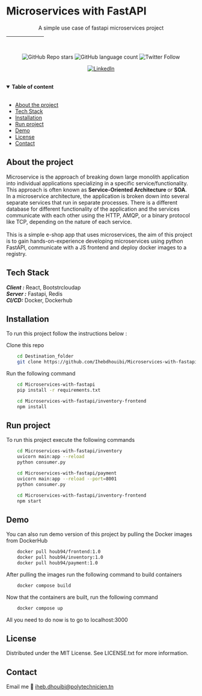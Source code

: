 # Microservices with FastAPI

<p align="center"> A simple use case of fastapi microservices project 
<hr width="100px">

<br>
<div align="center">

  ![GitHub Repo stars](https://img.shields.io/github/stars/Ihebdhouibi/Microservices-with-fastapi?style=social)
  ![GitHub language count](https://img.shields.io/github/languages/count/Ihebdhouibi/Microservices-with-fastapi?style=social)
  ![Twitter Follow](https://img.shields.io/twitter/follow/dhouibi_iheb?style=social)
  <br>
  
  [![LinkedIn][linkedin-shield]][linkedin-url]
</div>




</p>

<br>

<details open>
<summary> <strong>Table of content</strong> </summary>

<br>
<ul>
  <li><a href="#about">About the project </a></li>
  <li><a href="#TechStack">Tech Stack</a></li>
  <li><a href="#Installation">Installation</a></li>
  <li><a href="#Run">Run project</a></li>
  <li><a href="#Demo">Demo</a></li>
  <li><a href="#License">License</a></li>
  <li><a href="#Contact">Contact</a></li>
  
</details>


## <a name="about"></a>About the project 

<p>
Microservice is the approach of breaking down large monolith application into individual applications specializing
in a specific service/functionality. <br>
This approach is often known as <b> Service-Oriented Architecture </b> or <b>SOA</b>.<br>
In a microservice architecture, the application is broken down into several separate services that run in separate processes.
There is a different database for different functionality of the application and the services communicate with each other using the HTTP, AMQP, or a binary protocol like TCP, depending on the nature of each service. 
<br> <br>
This is a simple e-shop app that uses microservices, the aim of this project is to gain hands-on-experience developing 
microservices using python FastAPI, communicate with a JS frontend and deploy docker images to a registry.
</p>


## <a name="TechStack"></a>Tech Stack
***Client :*** React, Bootstrcloudap <br>
***Server :*** Fastapi, Redis <br> 
***CI/CD:*** Docker, Dockerhub

## <a name="Installation">Installation </a>

To run this project follow the instructions below : 
<br>

Clone this repo <br>
```bash
    cd Destination_folder
    git clone https://github.com/Ihebdhouibi/Microservices-with-fastapi.git
```
Run the following command <br>
 

```bash
    cd Microservices-with-fastapi
    pip install -r requirements.txt
``` 
```bash
    cd Microservices-with-fastapi/inventory-frontend
    npm install
```

## <a name="Run">Run project </a>

To run this project execute the following commands 
```bash
    cd Microservices-with-fastapi/inventory
    uvicorn main:app --reload
    python consumer.py
```

```bash
    cd Microservices-with-fastapi/payment
    uvicorn main:app --reload --port=8001
    python consumer.py
```

```bash
    cd Microservices-with-fastapi/inventory-frontend
    npm start
```

## <a name="Demo">Demo </a>
You can also run demo version of this project by pulling the Docker images from DockerHub

```bash
    docker pull houb94/frontend:1.0
    docker pull houb94/inventory:1.0
    docker pull houb94/payment:1.0
```

After pulling the images run the following command to build containers
```bash
    docker compose build
```

Now that the containers are built, run the following command
```bash
    docker compose up
```

All you need to do now is to go to localhost:3000 

## <a name="License">License</a>
Distributed under the MIT License. See LICENSE.txt for more information.

## <a name="Contact">Contact</a>

Email me :email:  <a href="mailto:iheb.dhouibi@polytechnicien.tn"> iheb.dhouibi@polytechnicien.tn </a> <br><br>


[stars-shield]: https://img.shields.io/github/stars/github_username/repo_name.svg?style=for-the-badge
[stars-url]: https://github.com/Ihebdhouibi/Microservices-with-fastapi/stargazers
[forks-shield]: https://img.shields.io/github/forks/github_username/repo_name.svg?style=for-the-badge
[forks-url]: https://github.com/Ihebdhouibi/Microservices-with-fastapi/network/members
[issues-shield]:https://img.shields.io/github/issues/github_username/repo_name.svg?style=for-the-badge
[issues-url]:https://github.com/Ihebdhouibi/Microservices-with-fastapi/issues
[linkedin-shield]: https://img.shields.io/badge/-LinkedIn-black.svg?style=for-the-badge&logo=linkedin&colorB=555
[linkedin-url]: https://www.linkedin.com/in/dhouibiiheb/